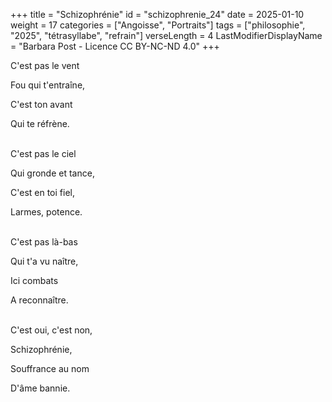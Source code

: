 +++
title = "Schizophrénie"
id = "schizophrenie_24"
date = 2025-01-10
weight = 17
categories = ["Angoisse", "Portraits"]
tags = ["philosophie", "2025", "tétrasyllabe", "refrain"]
verseLength = 4
LastModifierDisplayName = "Barbara Post - Licence CC BY-NC-ND 4.0"
+++

C'est pas le vent

Fou qui t'entraîne,

C'est ton avant

Qui te réfrène.

 \
C'est pas le ciel

Qui gronde et tance,

C'est en toi fiel,

Larmes, potence.

 \
C'est pas là-bas

Qui t'a vu naître,

Ici combats

A reconnaître.

 \
C'est oui, c'est non,

Schizophrénie,

Souffrance au nom

D'âme bannie.
